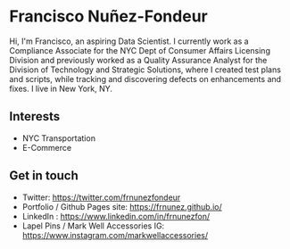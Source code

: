 # Francisco Nuñez-Fondeur
Hi, I'm Francisco, an aspiring Data Scientist. I currently work as a Compliance Associate for the NYC Dept of Consumer Affairs Licensing Division and previously worked as a Quality Assurance Analyst for the Division of Technology and Strategic Solutions, where I created test plans and scripts, while tracking and discovering defects on enhancements and fixes. I live in New York, NY.

## Interests
- NYC Transportation
- E-Commerce

## Get in touch
- Twitter: https://twitter.com/frnunezfondeur
- Portfolio / Github Pages site: https://frnunez.github.io/
- LinkedIn : https://www.linkedin.com/in/frnunezfon/
- Lapel Pins / Mark Well Accessories IG: https://www.instagram.com/markwellaccessories/
